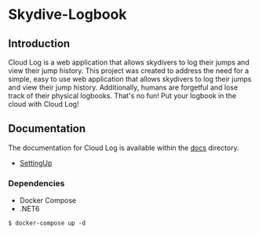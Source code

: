 # Skydive-Logbook

## Introduction

Cloud Log is a web application that
allows skydivers to log their jumps and view their jump history.
This project was created to address the need for a simple, easy to use
web application that allows skydivers to log their jumps and view their
jump history. Additionally, humans are forgetful and lose track of
their physical logbooks. That's no fun! Put your logbook in the cloud with
Cloud Log!

## Documentation

The documentation for Cloud Log is available within the
[docs](docs) directory. 

- [SettingUp](docs/setting_up.md)


### Dependencies

- Docker Compose
- .NET6


```shell
$ docker-compose up -d
```
